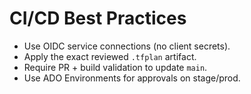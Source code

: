 # CI/CD Best Practices
- Use OIDC service connections (no client secrets).
- Apply the exact reviewed `.tfplan` artifact.
- Require PR + build validation to update `main`.
- Use ADO Environments for approvals on stage/prod.
